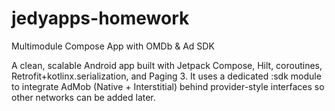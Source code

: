 # jedyapps-homework

Multimodule Compose App with OMDb & Ad SDK

A clean, scalable Android app built with Jetpack Compose, Hilt, coroutines, Retrofit+kotlinx.serialization, and Paging 3.
It uses a dedicated :sdk module to integrate AdMob (Native + Interstitial) behind provider-style interfaces so other networks can be added later.
